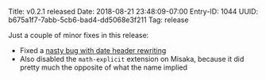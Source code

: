 Title: v0.2.1 released
Date: 2018-08-21 23:48:09-07:00
Entry-ID: 1044
UUID: b675a1f7-7abb-5cb6-bad4-dd5068e3f211
Tag: release

Just a couple of minor fixes in this release:

* Fixed a [nasty bug with date header rewriting](https://github.com/fluffy-critter/Publ/issues/119)
* Also disabled the `math-explicit` extension on Misaka, because it did pretty much the opposite of what the name implied
